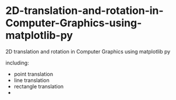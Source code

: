 # 2D-translation-and-rotation-in-Computer-Graphics-using-matplotlib-py
2D translation and rotation in Computer Graphics using matplotlib py

including:
- point translation
- line translation
- rectangle translation
- 
